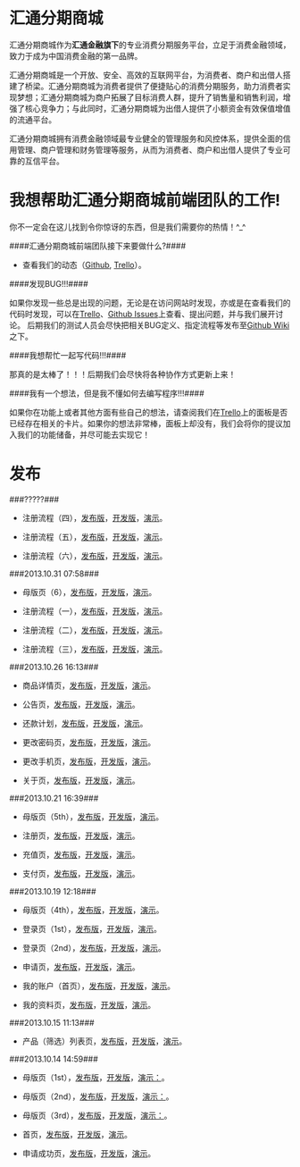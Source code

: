汇通分期商城
================

汇通分期商城作为**汇通金融旗下**的专业消费分期服务平台，立足于消费金融领域，致力于成为中国消费金融的第一品牌。

汇通分期商城是一个开放、安全、高效的互联网平台，为消费者、商户和出借人搭建了桥梁。汇通分期商城为消费者提供了便捷贴心的消费分期服务，助力消费者实现梦想；汇通分期商城为商户拓展了目标消费人群，提升了销售量和销售利润，增强了核心竞争力；与此同时，汇通分期商城为出借人提供了小额资金有效保值增值的流通平台。

汇通分期商城拥有消费金融领域最专业健全的管理服务和风控体系，提供全面的信用管理、商户管理和财务管理等服务，从而为消费者、商户和出借人提供了专业可靠的互信平台。



我想帮助汇通分期商城前端团队的工作!
===================================

你不一定会在这儿找到令你惊讶的东西，但是我们需要你的热情！^_^



####汇通分期商城前端团队接下来要做什么?####

* 查看我们的动态（[Github](http://goo.gl/d3BS6e '点击查看'), [Trello](http://goo.gl/ukmQjL '点击查看')）。

####发现BUG!!!####

如果你发现一些总是出现的问题，无论是在访问网站时发现，亦或是在查看我们的代码时发现，可以在[Trello](http://goo.gl/ukmQjL '点击查看')、[Github Issues](http://goo.gl/rZ0t5P '点击查看')上查看、提出问题，并与我们展开讨论。
后期我们的测试人员会尽快把相关BUG定义、指定流程等发布至[Github Wiki](http://goo.gl/RtjM4n '点击查看')之下。

####我想帮忙一起写代码!!!####

那真的是太棒了！！！后期我们会尽快将各种协作方式更新上来！

####我有一个想法，但是我不懂如何去编写程序!!!####

如果你在功能上或者其他方面有些自己的想法，请查阅我们在[Trello](http://goo.gl/ukmQjL '点击查看')上的面板是否已经存在相关的卡片。如果你的想法非常棒，面板上却没有，我们会将你的提议加入我们的功能储备，并尽可能去实现它！



发布
====

###?????###

* 注册流程（四），[发布版](http://goo.gl/JURU5X '点击查看')，[开发版](http://goo.gl/8Pn4xm '点击查看')，[演示](http://goo.gl/5QeagK '点击查看')。

* 注册流程（五），[发布版]( '点击查看')，[开发版]( '点击查看')，[演示]( '点击查看')。

* 注册流程（六），[发布版]( '点击查看')，[开发版]( '点击查看')，[演示]( '点击查看')。

###2013.10.31 07:58###

* 母版页（6），[发布版](http://goo.gl/64yU9q '点击查看')，[开发版](http://goo.gl/vsmDQi '点击查看')，[演示](http://goo.gl/SpoLnt '点击查看')。

* 注册流程（一），[发布版](http://goo.gl/XKQU12 '点击查看')，[开发版](http://goo.gl/OMmO0N '点击查看')，[演示](http://goo.gl/58aBt0 '点击查看')。

* 注册流程（二），[发布版](http://goo.gl/3ntww6 '点击查看')，[开发版](http://goo.gl/MDBUzl '点击查看')，[演示](http://goo.gl/wN4dVT '点击查看')。

* 注册流程（三），[发布版](http://goo.gl/vqj3gy '点击查看')，[开发版](http://goo.gl/34nH5P '点击查看')，[演示](http://goo.gl/U719qv '点击查看')。

###2013.10.26 16:13###

* 商品详情页，[发布版](http://goo.gl/v97LDD '点击查看')，[开发版](http://goo.gl/h8lECg '点击查看')，[演示](http://goo.gl/SvLs7p '点击查看')。

* 公告页，[发布版](http://goo.gl/eIRJuE '点击查看')，[开发版](http://goo.gl/Nbu30H '点击查看')，[演示](http://goo.gl/M43ZDN '点击查看')。

* 还款计划，[发布版](http://goo.gl/6awNuz '点击查看')，[开发版](http://goo.gl/IMXvkM '点击查看')，[演示](http://goo.gl/t2AoCH '点击查看')。

* 更改密码页，[发布版](http://goo.gl/gqG3U5 '点击查看')，[开发版](http://goo.gl/P1EC7s '点击查看')，[演示](http://goo.gl/s3dLwG '点击查看')。

* 更改手机页，[发布版](http://goo.gl/PmZ3x8 '点击查看')，[开发版](http://goo.gl/00NvzK '点击查看')，[演示](http://goo.gl/ZRnQ90 '点击查看')。

* 关于页，[发布版](http://goo.gl/dvsHl4 '点击查看')，[开发版](http://goo.gl/alywX0 '点击查看')，[演示](http://goo.gl/ApxAWl '点击查看')。

###2013.10.21 16:39###

* 母版页（5th），[发布版](http://goo.gl/T74yZe '点击查看')，[开发版](http://goo.gl/Z4q6i6 '点击查看')，[演示](http://goo.gl/OxwvA2 '点击查看')。

* 注册页，[发布版](http://goo.gl/Gi23u5 '点击查看')，[开发版](http://goo.gl/ODLUYv '点击查看')，[演示](http://goo.gl/MxnKeQ '点击查看')。

* 充值页，[发布版](http://goo.gl/wXes0C '点击查看')，[开发版](http://goo.gl/m6fDap '点击查看')，[演示](http://goo.gl/CYxuzb '点击查看')。

* 支付页，[发布版](http://goo.gl/srLokF '点击查看')，[开发版](http://goo.gl/QCvfnx '点击查看')，[演示](http://goo.gl/5AENBa '点击查看')。

###2013.10.19 12:18###

* 母版页（4th），[发布版](http://goo.gl/N5mXnV '点击查看')，[开发版](http://goo.gl/xW6bcT '点击查看')，[演示](http://goo.gl/t3YFQ8 '点击查看')。

* 登录页（1st），[发布版](http://goo.gl/MH3ET0 '点击查看')，[开发版](http://goo.gl/q9wCsp '点击查看')，[演示](http://goo.gl/l4IiSn '点击查看')。

* 登录页（2nd），[发布版](http://goo.gl/KcJtph '点击查看')，[开发版](http://goo.gl/tJlmVd '点击查看')，[演示](http://goo.gl/xLEigd '点击查看')。

* 申请页，[发布版](http://goo.gl/BbI51j '点击查看')，[开发版](http://goo.gl/NeklDR '点击查看')，[演示](http://goo.gl/ExHqoh '点击查看')。

* 我的账户（首页），[发布版](http://goo.gl/eVqo4C '点击查看')，[开发版](http://goo.gl/qSFvAe '点击查看')，[演示](http://goo.gl/eybRhW '点击查看')。

* 我的资料页，[发布版](http://goo.gl/MRcmMZ '点击查看')，[开发版](http://goo.gl/FyByY2 '点击查看')，[演示](http://goo.gl/04mUA8 '点击查看')。

###2013.10.15 11:13###

* 产品（筛选）列表页，[发布版](http://goo.gl/xKasa9 '点击查看')，[开发版](http://goo.gl/ChaFNB '点击查看')，[演示](http://goo.gl/zPwWMo '点击查看')。

###2013.10.14 14:59###

* 母版页（1st），[发布版](http://goo.gl/nRgIbR '点击查看')，[开发版](http://goo.gl/kRWzYZ '点击查看')，[演示：](http://goo.gl/ZgPVs4 '点击查看')。

* 母版页（2nd），[发布版](http://goo.gl/Ya4MKZ '点击查看')，[开发版](http://goo.gl/CYWo71 '点击查看')，[演示：](http://goo.gl/c2vso9 '点击查看')。

* 母版页（3rd），[发布版](http://goo.gl/ftxxoL '点击查看')，[开发版](http://goo.gl/ySYZez '点击查看')，[演示：](http://goo.gl/K7fdnI '点击查看')。

* 首页，[发布版](http://goo.gl/y0c0g3 '点击查看')，[开发版](http://goo.gl/N7XYOM '点击查看')，[演示](http://goo.gl/LgkLRV '点击查看')。

* 申请成功页，[发布版](http://goo.gl/fo1Bgm '点击查看')，[开发版](http://goo.gl/KUD3tZ '点击查看')，[演示](http://goo.gl/zhwJHH '点击查看')。
